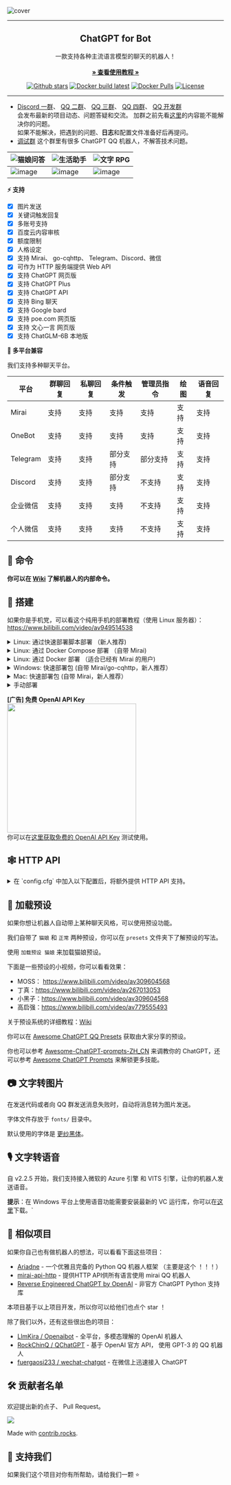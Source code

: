 ![cover](https://user-images.githubusercontent.com/117586514/230783378-34ddb86a-c8d3-47a6-baa5-86e39200b258.png)

------------------------------------
<p align="center">
  <h2 align="center">ChatGPT for Bot</h2>
  <p align="center">
    一款支持各种主流语言模型的聊天的机器人！
    <br/>
    <br/>
    <a href="https://chatgpt-qq.lss233.com/"><strong>» 查看使用教程 »</strong></a>
    <br/>
  </p>
</p>

<p align="center">
  <a href="https://github.com/lss233/chatgpt-mirai-qq-bot/stargazers"><img src="https://img.shields.io/github/stars/lss233/chatgpt-mirai-qq-bot?color=E2CDBC&amp;logo=github&amp;style=for-the-badge" alt="Github stars"></a>
  <a href="https://github.com/lss233/chatgpt-mirai-qq-bot/actions/workflows/docker-latest.yml"><img src="https://img.shields.io/github/actions/workflow/status/lss233/chatgpt-mirai-qq-bot/docker-latest.yml?color=E2CDBC&amp;logo=docker&amp;logoColor=white&amp;style=for-the-badge" alt="Docker build latest"></a>
  <a href="https://hub.docker.com/r/lss233/chatgpt-mirai-qq-bot/"><img src="https://img.shields.io/docker/pulls/lss233/chatgpt-mirai-qq-bot?color=E2CDBC&amp;logo=docker&amp;logoColor=white&amp;style=for-the-badge" alt="Docker Pulls"></a>
  <a href="./LICENSE"><img src="https://img.shields.io/github/license/lss233/chatgpt-mirai-qq-bot?&amp;color=E2CDBC&amp;style=for-the-badge" alt="License"></a>
</p>

***

* [Discord 一群](https://discord.gg/cc3S2R6RQV)、
  [QQ 二群](http://qm.qq.com/cgi-bin/qm/qr?_wv=1027&k=S1R4eIlODtyKZsEKfWxb2-nOIHELbeJY&authKey=kAftCAALE8OJgwQnArrD6zPtncCAaY456QgUXT3l2OMJ57NwRXRkhv4KL7DzOLzs&noverify=0&group_code=373254418)、
  [QQ 三群](http://qm.qq.com/cgi-bin/qm/qr?_wv=1027&k=urlhCH8y7Ro2S-iXt63X4s5eILUny4Iw&authKey=ejiwoNa4Yez6IMLyf2vj%2FeRiC1frdFrNNekbRfaPnSQbcD7bgebo5y5A7rPaRKBq&noverify=0&group_code=533109074)、
  [QQ 四群](http://qm.qq.com/cgi-bin/qm/qr?_wv=1027&k=Ibiu6EmXof30Fa7MJ5j8nJFwaUGTf5bM&authKey=YKx5a%2BK5qnWkk5VlsxxDfYl0nCrKSekQm%2FoLQVqr%2FcO%2FQY2S6N24XdI23XugBrF0&noverify=0&group_code=799737883)、
  [QQ 开发群](http://qm.qq.com/cgi-bin/qm/qr?_wv=1027&k=lisyXibhUj93DgIZptQu3VZ4ka3F5-rW&authKey=PBCzRQX4Zei%2BB6n5Tdyp9p5bqcF0tLBlfGANT4dSSKQIFYR66WwaZSMEDahWo%2FzZ&noverify=0&group_code=701933732)  
  会发布最新的项目动态、问题答疑和交流。 
  加群之前先看[这里](https://github.com/lss233/chatgpt-mirai-qq-bot/issues)的内容能不能解决你的问题。  
  如果不能解决，把遇到的问题、**日志**和配置文件准备好后再提问。
* [调试群](https://jq.qq.com/?_wv=1027&k=TBX8Saq7) 这个群里有很多 ChatGPT QQ 机器人，不解答技术问题。 

| ![猫娘问答](https://img.shields.io/badge/-%E7%8C%AB%E5%A8%98%E9%97%AE%E7%AD%94-E2CDBC?style=for-the-badge)                     | ![生活助手](https://img.shields.io/badge/-生活助手-E2CDBC?style=for-the-badge)                   | ![文字 RPG](https://img.shields.io/badge/-文字RPG-E2CDBC?style=for-the-badge)            |
|------------------------------|------------------------------|------------------------------|
| ![image](https://user-images.githubusercontent.com/8984680/230702158-73967aa9-01be-44d6-bbd9-24437e333140.png) | ![image](https://user-images.githubusercontent.com/8984680/230702177-de96f89b-053e-4313-a131-715af969db04.png) | ![image](https://user-images.githubusercontent.com/8984680/230702635-fb1de3bf-acbd-46ca-8d6f-caa47368b4d4.png) |




**⚡ 支持**   
* [x] 图片发送
* [x] 关键词触发回复
* [x] 多账号支持
* [x] 百度云内容审核
* [x] 额度限制 
* [x] 人格设定
* [x] 支持 Mirai、 go-cqhttp、 Telegram、Discord、微信  
* [x] 可作为 HTTP 服务端提供 Web API
* [x] 支持 ChatGPT 网页版
* [x] 支持 ChatGPT Plus
* [x] 支持 ChatGPT API
* [x] 支持 Bing 聊天
* [x] 支持 Google bard
* [x] 支持 poe.com 网页版
* [x] 支持 文心一言 网页版
* [x] 支持 ChatGLM-6B 本地版

**🤖 多平台兼容**  

我们支持多种聊天平台。  

| 平台       | 群聊回复 | 私聊回复 | 条件触发 | 管理员指令 | 绘图  | 语音回复 |
|----------|------|------|------|-------|-----|------|
| Mirai    | 支持   | 支持   | 支持   | 支持    | 支持  | 支持   |
| OneBot   | 支持   | 支持   | 支持   | 支持    | 支持  | 支持   |
| Telegram | 支持   | 支持   | 部分支持 | 部分支持  | 支持  | 支持   |
| Discord  | 支持   | 支持   | 部分支持 | 不支持   | 支持  | 支持   |
| 企业微信 | 支持   | 支持   | 支持 | 不支持  | 支持  | 支持   |
| 个人微信 | 支持   | 支持   | 支持 | 不支持  | 支持  | 支持   |

## 🐎 命令

**你可以在 [Wiki](https://github.com/lss233/chatgpt-mirai-qq-bot/wiki/) 了解机器人的内部命令。**  


## 🔧 搭建

如果你是手机党，可以看这个纯用手机的部署教程（使用 Linux 服务器）：https://www.bilibili.com/video/av949514538

<details>
    <summary>Linux: 通过快速部署脚本部署 （新人推荐)</summary>
执行下面这行命令启动自动部署脚本。  
它会为你安装 Docker、 Docker Compose 和编写配置文件。  

```bash
bash -c "$(wget -O- https://gist.githubusercontent.com/lss233/2fdd75be3f0724739368d0dcd9d1367d/raw/62a790da4a391af096074b3355c2c2b7ecab3c28/chatgpt-mirai-installer-gocqhttp.sh)"
```

</details>

<details>
    <summary>Linux: 通过 Docker Compose 部署 （自带 Mirai)</summary>
我们使用 `docker-compose.yaml` 整合了 [lss233/mirai-http](https://github.com/lss233/mirai-http-docker) 和本项目来实现快速部署。  
但是在部署过程中仍然需要一些步骤来进行配置。  

你可以在 [Wiki](https://github.com/lss233/chatgpt-mirai-qq-bot/wiki/%E4%BD%BF%E7%94%A8-Docker-Compose-%E9%83%A8%E7%BD%B2%EF%BC%88Mirai---%E6%9C%AC%E9%A1%B9%E7%9B%AE%EF%BC%89) 查看搭建教程。

</details>

<details>
    <summary>Linux: 通过 Docker 部署 （适合已经有 Mirai 的用户)</summary>

1. 找个合适的位置，写你的 `config.cfg`。

2.  执行以下命令，启动 bot：
```bash
# 修改 /path/to/config.cfg 为你 config.cfg 的位置
# XPRA_PASSWORD=123456 中的 123456 是你的 Xpra 密码，建议修改
docker run --name mirai-chatgpt-bot \
    -v /path/to/config.cfg:/app/config.cfg \
    --network host \
    lss233/chatgpt-mirai-qq-bot:browser-version
```

</details>

<details>
    <summary>Windows: 快速部署包 (自带 Mirai/go-cqhttp，新人推荐）</summary>

我们为 Windows 用户制作了一个快速启动包，可以在 [Release](https://github.com/lss233/chatgpt-mirai-qq-bot/releases) 中找到。    

文件名为：`quickstart-windows-go-cqhttp-amd64.zip`（推荐） 或者 `quickstart-windows-mirai-amd64.zip`

</details>

<details>
    <summary>Mac: 快速部署包 (自带 Mirai，新人推荐）</summary>

Windows快速部署包Mac用户也可以使用，@magisk317 已测试通过，功能基本都正常
不过，需要注意的是，如果需要使用图片模式，由于`wkhtmltoimage.exe`在Mac上无法运行，可以使用`wkhtmltopdf`代替，安装命令：
```
brew install --cask wkhtmltopdf
```
brew的安装及使用方法详见：[链接](https://brew.sh/index_zh-cn)
</details>

<details>
    <summary>手动部署</summary>

提示：你需要 Python >= 3.11 才能运行本项目  

1. 部署 Mirai ，安装 mirai-http-api 插件。

2. 下载本项目:
```bash
git clone https://github.com/lss233/chatgpt-mirai-qq-bot
cd chatgpt-mirai-qq-bot
pip3 install -r requirements.txt
```

3. 参照项目文档调整配置文件。


4. 启动 bot.
```bash
python3 bot.py
```
</details>

**[广告] 免费 OpenAI API Key**  
<img src=https://user-images.githubusercontent.com/8984680/232325002-c3e4550e-f642-45fc-b51c-f570386721c3.png width=300px />  
你可以在[这里获取免费的 OpenAI API Key](https://freeopenai.xyz/) 测试使用。
## 🕸 HTTP API

<details>
    <summary>在 `config.cfg` 中加入以下配置后，将额外提供 HTTP API 支持。</summary>

```toml
[http]
# 填写提供服务的端口
host = "0.0.0.0"
port = 8080
debug = false
```
启动后将提供以下接口：  

**POST**    `/v1/chat`  

**请求参数**  

|参数名|必选|类型|说明|
|:---|:---|:---|:---|
|session_id| 是 | String |会话ID，默认：`friend-default_session`|
|username| 是 | String |用户名，默认：`某人`|
|message| 是 | String |消息，不能为空|  

**请求示例**
```json
{
    "session_id": "friend-123456",
    "username": "testuser",
    "message": "ping"
}
```
**响应格式**
|参数名|类型|说明|
|:---|:---|:---|
|result| String |SUCESS,DONE,FAILED|
|message| String[] |文本返回，支持多段返回|
|voice| String[] |音频返回，支持多个音频的base64编码；参考：data:audio/mpeg;base64,...|
|image| String[] |图片返回，支持多个图片的base64编码；参考：data:image/png;base64,...|

**响应示例**  
```json
{
    "result": "DONE",
    "message": ["pong!"],
    "voice": [],
    "image": []
}
```

**POST**    `/v2/chat`  

**请求参数**  

|参数名|必选|类型|说明|
|:---|:---|:---|:---|
|session_id| 是 | String |会话ID，默认：`friend-default_session`|
|username| 是 | String |用户名，默认：`某人`|
|message| 是 | String |消息，不能为空|  

**请求示例**
```json
{
    "session_id": "friend-123456",
    "username": "testuser",
    "message": "ping"
}
```
**响应格式**
字符串：request_id

**响应示例**  
```
1681525479905
```

**GET**    `/v2/chat/response`  

**请求参数**  

|参数名|必选|类型|说明|
|:---|:---|:---|:---|
|request_id| 是 | String |请求id，/v2/chat返回的值|

**请求示例**
```
/v2/chat/response?request_id=1681525479905
```
**响应格式**
|参数名|类型|说明|
|:---|:---|:---|
|result| String |SUCESS,DONE,FAILED|
|message| String[] |文本返回，支持多段返回|
|voice| String[] |音频返回，支持多个音频的base64编码；参考：data:audio/mpeg;base64,...|
|image| String[] |图片返回，支持多个图片的base64编码；参考：data:image/png;base64,...|

* 每次请求返回增量并清空。DONE、FAILED之后没有更多返回。

**响应示例**  
```json
{
    "result": "DONE",
    "message": ["pong!"],
    "voice": ["data:audio/mpeg;base64,..."],
    "image": ["data:image/png;base64,...", "data:image/png;base64,..."]
}
```
</details>

## 🦊 加载预设

如果你想让机器人自动带上某种聊天风格，可以使用预设功能。  

我们自带了 `猫娘` 和 `正常` 两种预设，你可以在 `presets` 文件夹下了解预设的写法。  

使用 `加载预设 猫娘` 来加载猫娘预设。

下面是一些预设的小视频，你可以看看效果：
* MOSS： https://www.bilibili.com/video/av309604568
* 丁真：https://www.bilibili.com/video/av267013053
* 小黑子：https://www.bilibili.com/video/av309604568
* 高启强：https://www.bilibili.com/video/av779555493

关于预设系统的详细教程：[Wiki](https://github.com/lss233/chatgpt-mirai-qq-bot/wiki/%F0%9F%90%B1-%E9%A2%84%E8%AE%BE%E7%B3%BB%E7%BB%9F)

你可以在 [Awesome ChatGPT QQ Presets](https://github.com/lss233/awesome-chatgpt-qq-presets/tree/master) 获取由大家分享的预设。

你也可以参考 [Awesome-ChatGPT-prompts-ZH_CN](https://github.com/L1Xu4n/Awesome-ChatGPT-prompts-ZH_CN) 来调教你的 ChatGPT，还可以参考 [Awesome ChatGPT Prompts](https://github.com/f/awesome-chatgpt-prompts) 来解锁更多技能。

## 📷 文字转图片

在发送代码或者向 QQ 群发送消息失败时，自动将消息转为图片发送。  

字体文件存放于 `fonts/` 目录中。  

默认使用的字体是 [更纱黑体](https://github.com/be5invis/Sarasa-Gothic)。  

## 🎙 文字转语音

自 v2.2.5 开始，我们支持接入微软的 Azure 引擎 和 VITS 引擎，让你的机器人发送语音。

**提示**：在 Windows 平台上使用语音功能需要安装最新的 VC 运行库，你可以在[这里](https://learn.microsoft.com/zh-CN/cpp/windows/latest-supported-vc-redist?view=msvc-170)下载。`

## 🎈 相似项目

如果你自己也有做机器人的想法，可以看看下面这些项目：
 - [Ariadne](https://github.com/GraiaProject/Ariadne) - 一个优雅且完备的 Python QQ 机器人框架 （主要是这个 ！！！）
 - [mirai-api-http](https://github.com/project-mirai/mirai-api-http) - 提供HTTP API供所有语言使用 mirai QQ 机器人
 - [Reverse Engineered ChatGPT by OpenAI](https://github.com/acheong08/ChatGPT) - 非官方 ChatGPT Python 支持库  

本项目基于以上项目开发，所以你可以给他们也点个 star ！


除了我们以外，还有这些很出色的项目：  

* [LlmKira / Openaibot](https://github.com/LlmKira/Openaibot) - 全平台，多模态理解的 OpenAI 机器人
* [RockChinQ / QChatGPT](https://github.com/RockChinQ/QChatGPT) - 基于 OpenAI 官方 API， 使用 GPT-3 的 QQ 机器人
* [fuergaosi233 / wechat-chatgpt](https://github.com/fuergaosi233/wechat-chatgpt) - 在微信上迅速接入 ChatGPT


## 🛠 贡献者名单   

欢迎提出新的点子、 Pull Request。  

<a href="https://github.com/lss233/chatgpt-mirai-qq-bot/graphs/contributors">
  <img src="https://contrib.rocks/image?repo=lss233/chatgpt-mirai-qq-bot" />
</a>

Made with [contrib.rocks](https://contrib.rocks).

## 💪 支持我们

如果我们这个项目对你有所帮助，请给我们一颗 ⭐️
